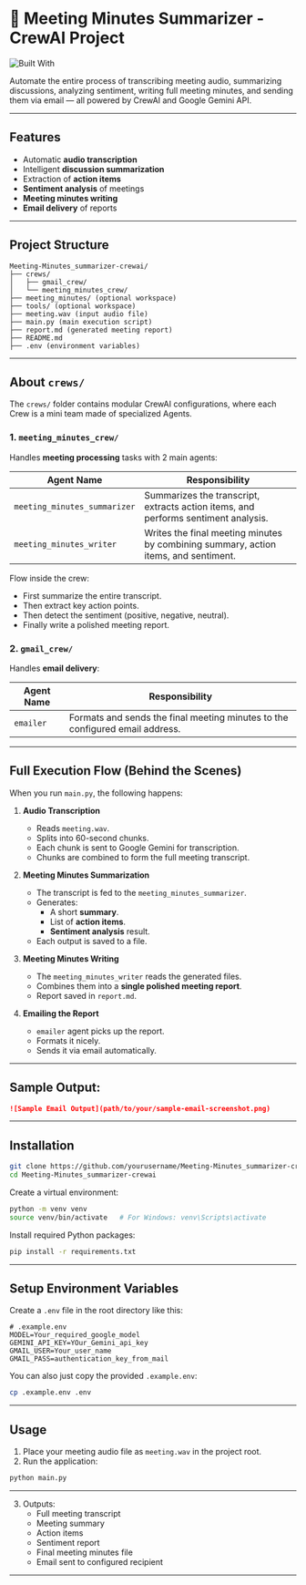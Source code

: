 # 🚀 Meeting Minutes Summarizer - CrewAI Project

![Built With](https://img.shields.io/badge/Built%20With-CrewAI-blue)

Automate the entire process of transcribing meeting audio, summarizing discussions, analyzing sentiment, writing full meeting minutes, and sending them via email — all powered by CrewAI and Google Gemini API.

---

## Features

- Automatic **audio transcription**
- Intelligent **discussion summarization**
- Extraction of **action items**
- **Sentiment analysis** of meetings
- **Meeting minutes writing**
- **Email delivery** of reports

---

## Project Structure

```
Meeting-Minutes_summarizer-crewai/
├── crews/
│   ├── gmail_crew/
│   └── meeting_minutes_crew/
├── meeting_minutes/ (optional workspace)
├── tools/ (optional workspace)
├── meeting.wav (input audio file)
├── main.py (main execution script)
├── report.md (generated meeting report)
├── README.md
├── .env (environment variables)
```

---

## About `crews/`

The `crews/` folder contains modular CrewAI configurations, where each Crew is a mini team made of specialized Agents.

### 1. `meeting_minutes_crew/`

Handles **meeting processing** tasks with 2 main agents:

| Agent Name                  | Responsibility |
|------------------------------|----------------|
| `meeting_minutes_summarizer` | Summarizes the transcript, extracts action items, and performs sentiment analysis. |
| `meeting_minutes_writer`     | Writes the final meeting minutes by combining summary, action items, and sentiment. |

Flow inside the crew:
- First summarize the entire transcript.
- Then extract key action points.
- Then detect the sentiment (positive, negative, neutral).
- Finally write a polished meeting report.

### 2. `gmail_crew/`

Handles **email delivery**:

| Agent Name | Responsibility |
|------------|-----------------|
| `emailer`  | Formats and sends the final meeting minutes to the configured email address. |

---

## Full Execution Flow (Behind the Scenes)

When you run `main.py`, the following happens:

1. **Audio Transcription**
    - Reads `meeting.wav`.
    - Splits into 60-second chunks.
    - Each chunk is sent to Google Gemini for transcription.
    - Chunks are combined to form the full meeting transcript.

2. **Meeting Minutes Summarization**
    - The transcript is fed to the `meeting_minutes_summarizer`.
    - Generates:
      - A short **summary**.
      - List of **action items**.
      - **Sentiment analysis** result.
    - Each output is saved to a file.

3. **Meeting Minutes Writing**
    - The `meeting_minutes_writer` reads the generated files.
    - Combines them into a **single polished meeting report**.
    - Report saved in `report.md`.

4. **Emailing the Report**
    - `emailer` agent picks up the report.
    - Formats it nicely.
    - Sends it via email automatically.

---
## Sample Output:

```markdown
![Sample Email Output](path/to/your/sample-email-screenshot.png)
```
---
 
## Installation

```bash
git clone https://github.com/yourusername/Meeting-Minutes_summarizer-crewai.git
cd Meeting-Minutes_summarizer-crewai
```

Create a virtual environment:

```bash
python -m venv venv
source venv/bin/activate   # For Windows: venv\Scripts\activate
```

Install required Python packages:

```bash
pip install -r requirements.txt
```

---

## Setup Environment Variables

Create a `.env` file in the root directory like this:

```dotenv
# .example.env
MODEL=Your_required_google_model
GEMINI_API_KEY=YOur_Gemini_api_key
GMAIL_USER=Your_user_name
GMAIL_PASS=authentication_key_from_mail
```

You can also just copy the provided `.example.env`:

```bash
cp .example.env .env
```

---

## Usage

1. Place your meeting audio file as `meeting.wav` in the project root.
2. Run the application:

```bash
python main.py
```
---
3. Outputs:
    - Full meeting transcript
    - Meeting summary
    - Action items
    - Sentiment report
    - Final meeting minutes file
    - Email sent to configured recipient

---

